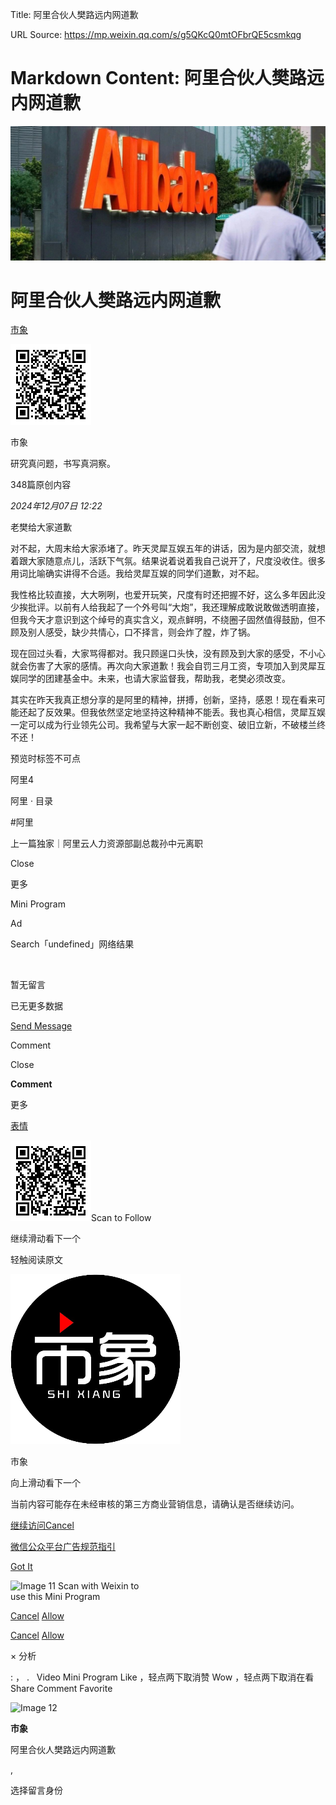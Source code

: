 Title: 阿里合伙人樊路远内网道歉

URL Source: https://mp.weixin.qq.com/s/g5QKcQ0mtOFbrQE5csmkqg

Markdown Content:
阿里合伙人樊路远内网道歉
===============
                                                                     

             

  

![Image 7: cover_image](assets/f/4/f48259eeff6720564d050fa3c8118bb0.jpg)

阿里合伙人樊路远内网道歉
============

[市象](javascript:void(0);)

![Image 8: profile_qrcode](assets/2/0/20491b8dbf3ef25dd7eefaeef8e9e274.bmp)

市象

研究真问题，书写真洞察。

348篇原创内容

_2024年12月07日 12:22_

老樊给大家道歉

对不起，大周末给大家添堵了。昨天灵犀互娱五年的讲话，因为是内部交流，就想着跟大家随意点儿，活跃下气氛。结果说着说着我自己说开了，尺度没收住。很多用词比喻确实讲得不合适。我给灵犀互娱的同学们道歉，对不起。

我性格比较直接，大大咧咧，也爱开玩笑，尺度有时还把握不好，这么多年因此没少挨批评。以前有人给我起了一个外号叫“大炮”，我还理解成敢说敢做透明直接，但我今天才意识到这个绰号的真实含义，观点鲜明，不绕圈子固然值得鼓励，但不顾及别人感受，缺少共情心，口不择言，则会炸了膛，炸了锅。

现在回过头看，大家骂得都对。我只顾逞口头快，没有顾及到大家的感受，不小心就会伤害了大家的感情。再次向大家道歉！我会自罚三月工资，专项加入到灵犀互娱同学的团建基金中。未来，也请大家监督我，帮助我，老樊必须改变。

其实在昨天我真正想分享的是阿里的精神，拼搏，创新，坚持，感恩！现在看来可能还起了反效果。但我依然坚定地坚持这种精神不能丢。我也真心相信，灵犀互娱一定可以成为行业领先公司。我希望与大家一起不断创变、破旧立新，不破楼兰终不还！

预览时标签不可点

阿里4

阿里 · 目录

#阿里

上一篇​独家｜阿里云人力资源部副总裁孙中元离职

Close

更多

Mini Program

Ad

Search「undefined」网络结果

​

暂无留言

已无更多数据

[Send Message](javascript:;)

Comment

[](javascript:; "轻点两下打开表情键盘")

Close

**Comment**

更多

[表情](javascript:;)

![Image 9](assets/8/9/8984a752f8139cfe82bbcf35dadfd9a6.bmp)Scan to Follow

继续滑动看下一个

轻触阅读原文

![Image 10](assets/b/3/b36b0756c1e54b6b20084a6b96f383f5.png)

市象

向上滑动看下一个

当前内容可能存在未经审核的第三方商业营销信息，请确认是否继续访问。

[继续访问](javascript:)[Cancel](javascript:)

[微信公众平台广告规范指引](javacript:;)

[Got It](javascript:;)

 

![Image 11](assets/5/b/5bdb1a57834e63e6e22e5d7a975e17d9.jpg) Scan with Weixin to  
use this Mini Program

[Cancel](javascript:void(0);) [Allow](javascript:void(0);)

[Cancel](javascript:void(0);) [Allow](javascript:void(0);)

× 分析

 : ， .   Video Mini Program Like ，轻点两下取消赞 Wow ，轻点两下取消在看 Share Comment Favorite            

![Image 12](blob:https://mp.weixin.qq.com/64b0cb6151661d4fbf9c718d5bd6a09e)

**市象**

阿里合伙人樊路远内网道歉

,

选择留言身份

